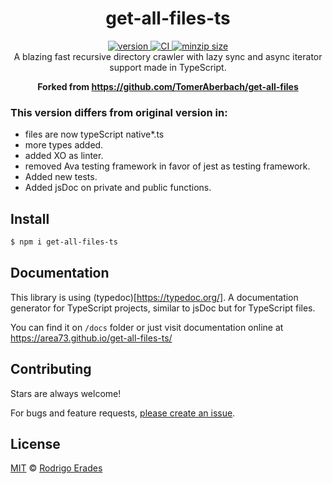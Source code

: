 <h1 align="center">
  get-all-files-ts
</h1>

<div align="center">
  <a href="https://npmjs.org/package/get-all-files-ts">
    <img src="https://badgen.now.sh/npm/v/get-all-files-ts" alt="version" />
  </a>
  <a href="https://github.com/area73/get-all-files-ts/actions">
    <img src="https://github.com/area73/get-all-files-ts/workflows/CI/badge.svg" alt="CI" />
  </a>
  <a href="https://bundlephobia.com/result?p=get-all-files-ts">
    <img src="https://badgen.net/bundlephobia/minzip/get-all-files-ts" alt="minzip size" />
  </a>
</div>

<div align="center">
  A blazing fast recursive directory crawler with lazy sync and async iterator support made in TypeScript.

  **Forked from https://github.com/TomerAberbach/get-all-files**
</div>

### This version differs from original version in:

* files are now typeScript native*.ts
* more types added.
* added XO as linter.
* removed Ava testing framework in favor of  jest as testing framework.
* Added new tests.
* Added jsDoc on private and public functions.

## Install

```sh
$ npm i get-all-files-ts
```

## Documentation
This library is using (typedoc)[https://typedoc.org/].
A documentation generator for TypeScript projects, similar to jsDoc but for TypeScript files.

You can find it on `/docs` folder or just visit documentation online at https://area73.github.io/get-all-files-ts/

## Contributing

Stars are always welcome!

For bugs and feature requests,
[please create an issue](https://github.com/area73/get-all-files-ts/issues/new).

## License

[MIT](https://github.com/area73/get-all-files-ts/blob/main/license) ©
[Rodrigo Erades](https://github.com/area73)

